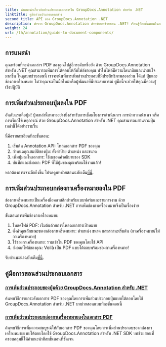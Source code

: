```yaml
---
title: คำแนะนำเกี่ยวกับส่วนประกอบเอกสารใน GroupDocs.Annotation สำหรับ .NET
linktitle: คู่มือส่วนประกอบเอกสาร
second_title: API ของ GroupDocs.Annotation .NET
description: สำรวจ GroupDocs.Annotation สำหรับบทช่วยสอน .NET! เรียนรู้ทีละขั้นตอนในการเพิ่มปุ่มโต้ตอบและช่องกาเครื่องหมายลงในเอกสาร PDF ได้อย่างง่ายดาย
weight: 24
url: /th/annotation/guide-to-document-components/
---
```

## การแนะนำ

คุณพร้อมที่จะนำเอกสาร PDF ของคุณไปสู่อีกระดับหรือยัง ด้วย GroupDocs.Annotation สำหรับ .NET คุณสามารถเพิ่มการโต้ตอบให้กับไฟล์ของคุณ ทำให้ไฟล์มีความไดนามิกและน่าสนใจมากขึ้น ในชุดบทช่วยสอนนี้ เราจะเน้นที่การเพิ่มส่วนประกอบที่มีประสิทธิภาพสองส่วน ได้แก่ ปุ่มและช่องกาเครื่องหมาย ไม่ว่าคุณจะเป็นมือใหม่หรือผู้พัฒนาที่มีประสบการณ์ คู่มือนี้จะช่วยให้คุณมีความรู้เชิงปฏิบัติ  

## การเพิ่มส่วนประกอบปุ่มลงใน PDF  

อันดับแรกคือปุ่ม! ปุ่มเหล่านี้เหมาะอย่างยิ่งสำหรับการเชื่อมโยงการดำเนินการ การนำทางหน้าเพจ หรือการเรียกใช้เหตุการณ์ ด้วย GroupDocs.Annotation สำหรับ .NET คุณสามารถผสานรวมปุ่มเหล่านี้ได้อย่างราบรื่น  

นี่คือรายละเอียดทีละขั้นตอน:  
1. เริ่มต้น Annotation API: โหลดเอกสาร PDF ของคุณ  
2. กำหนดคุณสมบัติของปุ่ม: ตั้งค่าป้าย ตำแหน่ง และขนาด  
3. เพิ่มปุ่มลงในเอกสาร: ใช้เมธอดคำอธิบายของ SDK  
4. บันทึกและส่งออก: PDF ที่ใช้ปุ่มของคุณพร้อมใช้งานแล้ว!  

 หากต้องการเจาะลึกยิ่งขึ้น โปรดดูบทช่วยสอนฉบับเต็ม[ที่นี่](./adding-button-component/).  

## การเพิ่มส่วนประกอบกล่องกาเครื่องหมายลงใน PDF  

ช่องกาเครื่องหมายเป็นเครื่องมือคลาสสิกสำหรับแบบฟอร์มและรายการงาน ด้วย GroupDocs.Annotation สำหรับ .NET การเพิ่มช่องกาเครื่องหมายจึงเป็นเรื่องง่าย  

ขั้นตอนการเพิ่มช่องกาเครื่องหมาย:  
1. โหลดไฟล์ PDF: เริ่มต้นด้วยการโหลดเอกสารเป้าหมาย  
2. ตั้งค่าคุณลักษณะของกล่องกาเครื่องหมาย: ตำแหน่ง ขนาด และสถานะเริ่มต้น (กาเครื่องหมาย/ไม่กาเครื่องหมาย)  
3. ใช้ช่องกาเครื่องหมาย: รวมเข้าใน PDF ของคุณโดยใช้ API  
4. ส่งออกไฟล์ของคุณ: Voilà เป็น PDF แบบโต้ตอบพร้อมช่องกาเครื่องหมาย!  

รับคำแนะนำฉบับเต็ม[ที่นี่](./adding-checkbox-component/).  

## คู่มือการสอนส่วนประกอบเอกสาร
### [การเพิ่มส่วนประกอบของปุ่มด้วย GroupDocs.Annotation สำหรับ .NET](./adding-button-component/)
ค้นพบวิธีการยกระดับเอกสาร PDF ของคุณโดยการเพิ่มส่วนประกอบปุ่มแบบโต้ตอบโดยใช้ GroupDocs.Annotation สำหรับ .NET บทช่วยสอนแบบทีละขั้นตอนนี้
### [การเพิ่มส่วนประกอบกล่องกาเครื่องหมายลงในเอกสาร PDF](./adding-checkbox-component/)
ค้นพบวิธีการเพิ่มความสมบูรณ์ให้กับเอกสาร PDF ของคุณโดยการเพิ่มส่วนประกอบของกล่องกาเครื่องหมายแบบโต้ตอบโดยใช้ GroupDocs.Annotation สำหรับ .NET SDK บทช่วยสอนที่ครอบคลุมนี้ให้คำแนะนำทีละขั้นตอนที่ชัดเจน